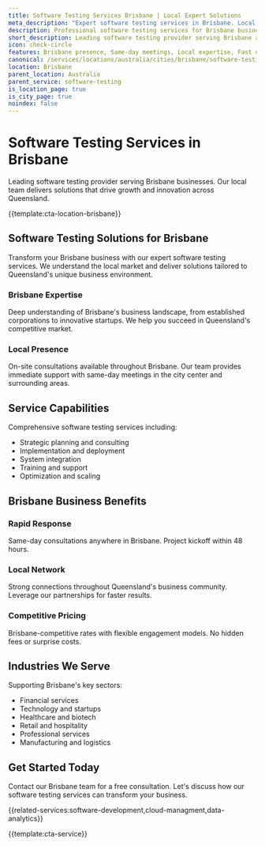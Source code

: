 ```yaml
---
title: Software Testing Services Brisbane | Local Expert Solutions
meta_description: "Expert software testing services in Brisbane. Local team, same-day consultations, proven results. Transform your business today."
description: Professional software testing services for Brisbane businesses
short_description: Leading software testing provider serving Brisbane and Queensland.
icon: check-circle
features: Brisbane presence, Same-day meetings, Local expertise, Fast deployment, Competitive rates, Proven track record
canonical: /services/locations/australia/cities/brisbane/software-testing-brisbane.html
location: Brisbane
parent_location: Australia
parent_service: software-testing
is_location_page: true
is_city_page: true
noindex: false
---
```


# Software Testing Services in Brisbane

Leading software testing provider serving Brisbane businesses. Our local team delivers solutions that drive growth and innovation across Queensland.

{{template:cta-location-brisbane}}

## Software Testing Solutions for Brisbane

Transform your Brisbane business with our expert software testing services. We understand the local market and deliver solutions tailored to Queensland's unique business environment.

### Brisbane Expertise

Deep understanding of Brisbane's business landscape, from established corporations to innovative startups. We help you succeed in Queensland's competitive market.

### Local Presence

On-site consultations available throughout Brisbane. Our team provides immediate support with same-day meetings in the city center and surrounding areas.

## Service Capabilities

Comprehensive software testing services including:
- Strategic planning and consulting
- Implementation and deployment
- System integration
- Training and support
- Optimization and scaling

## Brisbane Business Benefits

### Rapid Response
Same-day consultations anywhere in Brisbane. Project kickoff within 48 hours.

### Local Network
Strong connections throughout Queensland's business community. Leverage our partnerships for faster results.

### Competitive Pricing
Brisbane-competitive rates with flexible engagement models. No hidden fees or surprise costs.

## Industries We Serve

Supporting Brisbane's key sectors:
- Financial services
- Technology and startups
- Healthcare and biotech
- Retail and hospitality
- Professional services
- Manufacturing and logistics

## Get Started Today

Contact our Brisbane team for a free consultation. Let's discuss how our software testing services can transform your business.

{{related-services:software-development,cloud-managment,data-analytics}}

{{template:cta-service}}

